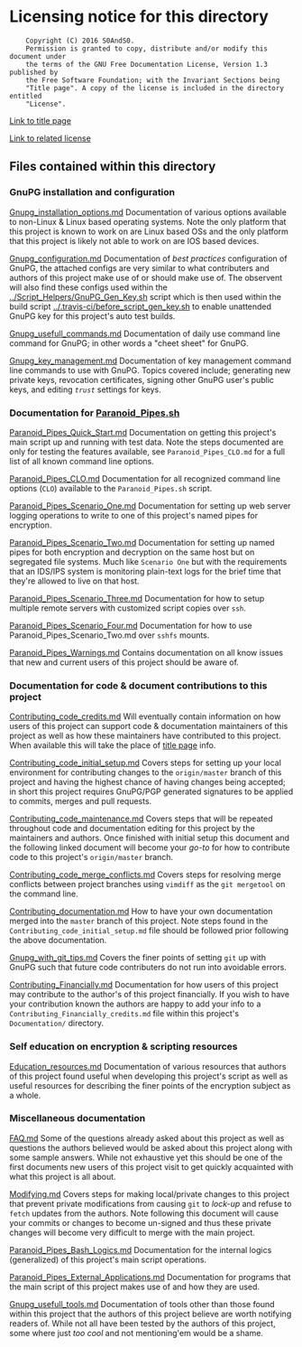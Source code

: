 # Licensing notice for this directory

```
    Copyright (C) 2016 S0AndS0.
    Permission is granted to copy, distribute and/or modify this document under
    the terms of the GNU Free Documentation License, Version 1.3 published by
    the Free Software Foundation; with the Invariant Sections being
    "Title page". A copy of the license is included in the directory entitled
    "License".
```

[Link to title page](Contributing_Financially.md)

[Link to related license](../Licenses/GNU_FDLv1.3_Documentation.md)

## Files contained within this directory

### GnuPG installation and configuration

[Gnupg_installation_options.md](Gnupg_installation_options.md)
 Documentation of various options available to non-Linux & Linux based operating
 systems. Note the only platform that this project is known to work on are Linux
 based OSs and the only platform that this project is likely not able to work on
 are IOS based devices.

[Gnupg_configuration.md](Gnupg_configuration.md)
 Documentation of *best practices* configuration of GnuPG, the attached configs
 are very similar to what contributers and authors of this project make use of
 or should make use of. The observent will also find these configs used within
 the [../Script_Helpers/GnuPG_Gen_Key.sh](../Script_Helpers/GnuPG_Gen_Key.sh)
 script which is then used within the build script
 [../.travis-ci/before_script_gen_key.sh](../.travis-ci/before_script_gen_key.sh)
 to enable unattended GnuPG key for this project's auto test builds.

[Gnupg_usefull_commands.md](Gnupg_usefull_commands.md)
 Documentation of daily use command line command for GnuPG; in other words a
 "cheet sheet" for GnuPG.

[Gnupg_key_management.md](Gnupg_key_management.md)
 Documentation of key management command line commands to use with GnuPG. Topics
 covered include; generating new private keys, revocation certificates, signing
 other GnuPG user's public keys, and editing *`trust`* settings for keys.

### Documentation for [Paranoid_Pipes.sh](../Paranoid_Pipes.sh)

[Paranoid_Pipes_Quick_Start.md](Paranoid_Pipes_Quick_Start.md)
 Documentation on getting this project's main script up and running with test
 data. Note the steps documented are only for testing the features available,
 see `Paranoid_Pipes_CLO.md` for a full list of all known command line options.

[Paranoid_Pipes_CLO.md](Paranoid_Pipes_CLO.md)
 Documentation for all recognized command line options (`CLO`) available to the
 `Paranoid_Pipes.sh` script.

[Paranoid_Pipes_Scenario_One.md](Paranoid_Pipes_Scenario_One.md)
 Documentation for setting up web server logging operations to write to one of
 this project's named pipes for encryption.

[Paranoid_Pipes_Scenario_Two.md](Paranoid_Pipes_Scenario_Two.md)
 Documentation for setting up named pipes for both encryption and decryption on
 the same host but on segregated file systems. Much like `Scenario One` but with
 the requirements that an IDS/IPS system is monitoring plain-text logs for the
 brief time that they're allowed to live on that host.

[Paranoid_Pipes_Scenario_Three.md](Paranoid_Pipes_Scenario_Three.md)
 Documentation for how to setup multiple remote servers with customized script
 copies over `ssh`.

[Paranoid_Pipes_Scenario_Four.md](Paranoid_Pipes_Scenario_Four.md)
 Documentation for how to use Paranoid_Pipes_Scenario_Two.md over `sshfs` mounts.

[Paranoid_Pipes_Warnings.md](Paranoid_Pipes_Warnings.md)
 Contains documentation on all know issues that new and current users of this
 project should be aware of.

### Documentation for code & document contributions to this project

[Contributing_code_credits.md](Contributing_code_credits.md)
 Will eventually contain information on how users of this project can support
 code & documentation maintainers of this project as well as how these
 maintainers have contributed to this project. When available this will take
 the place of [title page](Contributing_Financially.md) info.

[Contributing_code_initial_setup.md](Contributing_code_initial_setup.md)
 Covers steps for setting up your local environment for contributing changes to
 the `origin/master` branch of this project and having the highest chance of
 having changes being accepted; in short this project requires GnuPG/PGP
 generated signatures to be applied to commits, merges and pull requests.

[Contributing_code_maintenance.md](Contributing_code_maintenance.md)
 Covers steps that will be repeated throughout code and documentation editing
 for this project by the maintainers and authors. Once finished with initial
 setup this document and the following linked document will become your *go-to*
 for how to contribute code to this project's `origin/master` branch.

[Contributing_code_merge_conflicts.md](Contributing_code_merge_conflicts.md)
 Covers steps for resolving merge conflicts between project branches using
 `vimdiff` as the `git mergetool` on the command line.

[Contributing_documentation.md](Contributing_documentation.md)
 How to have your own documentation merged into the `master` branch of this
 project. Note steps found in the `Contributing_code_initial_setup.md` file
 should be followed prior following the above documentation.

[Gnupg_with_git_tips.md](Gnupg_with_git_tips.md)
 Covers the finer points of setting `git` up with GnuPG such that future code
 contributers do not run into avoidable errors.

[Contributing_Financially.md](Contributing_Financially.md)
 Documentation for how users of this project may contribute to the author's
 of this project financially. If you wish to have your contribution known the
 authors are happy to add your info to a `Contributing_Financially_credits.md`
 file within this project's `Documentation/` directory.

### Self education on encryption & scripting resources

[Education_resources.md](Education_resources.md)
 Documentation of various resources that authors of this project found useful
 when developing this project's script as well as useful resources for describing
 the finer points of the encryption subject as a whole.

### Miscellaneous documentation

[FAQ.md](FAQ.md)
 Some of the questions already asked about this project as well as questions the
 authors believed would be asked about this project along with some sample
 answers. While not exhaustive yet this should be one of the first documents new
 users of this project visit to get quickly acquainted with what this project is
 all about.

[Modifying.md](Modifying.md)
 Covers steps for making local/private changes to this project that prevent
 private modifications from causing `git` to *lock-up* and refuse to `fetch`
 updates from the authors. Note following this document will cause your commits
 or changes to become un-signed and thus these private changes will become very
 difficult to merge with the main project.

[Paranoid_Pipes_Bash_Logics.md](Paranoid_Pipes_Bash_Logics.md)
 Documentation for the internal logics (generalized) of this project's main
 script operations.

[Paranoid_Pipes_External_Applications.md](Paranoid_Pipes_External_Applications.md)
 Documentation for programs that the main script of this project makes use of
 and how they are used.

[Gnupg_usefull_tools.md](Gnupg_usefull_tools.md)
 Documentation of tools other than those found within this project that the
 authors of this project believe are worth notifying readers of. While not all
 have been tested by the authors of this project, some where just *too cool* and
 not mentioning'em would be a shame.
